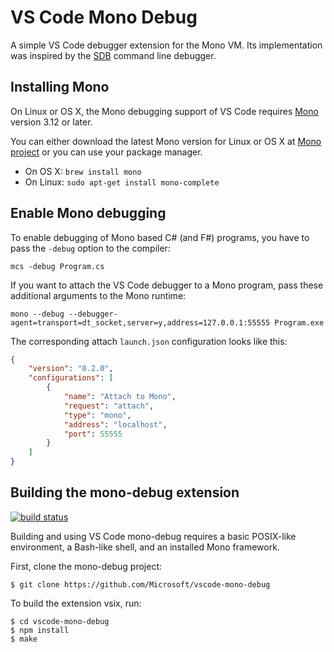 # VS Code Mono Debug

A simple VS Code debugger extension for the Mono VM. Its implementation was inspired by the [SDB](https://github.com/mono/sdb) command line debugger.

## Installing Mono

On Linux or OS X, the Mono debugging support of VS Code requires [Mono](http://www.mono-project.com/) version 3.12 or later.

You can either download the latest Mono version for Linux or OS X at [Mono project](http://www.mono-project.com/download/) or you can use your package manager.

* On OS X: `brew install mono`
* On Linux: `sudo apt-get install mono-complete`

## Enable Mono debugging

To enable debugging of Mono based C# (and F#) programs, you have to pass the `-debug` option to the compiler:

```
mcs -debug Program.cs
```

If you want to attach the VS Code debugger to a Mono program, pass these additional arguments to the Mono runtime:

```
mono --debug --debugger-agent=transport=dt_socket,server=y,address=127.0.0.1:55555 Program.exe
```

The corresponding attach `launch.json` configuration looks like this:

```json
{
    "version": "0.2.0",
    "configurations": [
        {
            "name": "Attach to Mono",
            "request": "attach",
            "type": "mono",
            "address": "localhost",
            "port": 55555
        }
    ]
}
```

## Building the mono-debug extension

[![build status](https://travis-ci.org/Microsoft/vscode-mono-debug.svg?branch=master)](https://travis-ci.org/Microsoft/vscode-mono-debug)

Building and using VS Code mono-debug requires a basic POSIX-like environment, a Bash-like
shell, and an installed Mono framework.

First, clone the mono-debug project:

```
$ git clone https://github.com/Microsoft/vscode-mono-debug
```

To build the extension vsix, run:

```
$ cd vscode-mono-debug
$ npm install
$ make
```